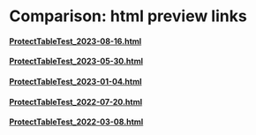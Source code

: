# Comparison: html preview links 

#### [ProtectTableTest_2023-08-16.html](https://htmlpreview.github.io/?https://github.com/statisticsnorway/ssb-easysdctable/blob/master/comparison/ProtectTableTest_2023-08-16.html)

#### [ProtectTableTest_2023-05-30.html](https://htmlpreview.github.io/?https://github.com/statisticsnorway/ssb-easysdctable/blob/master/comparison/ProtectTableTest_2023-05-30.html)

#### [ProtectTableTest_2023-01-04.html](https://htmlpreview.github.io/?https://github.com/statisticsnorway/ssb-easysdctable/blob/master/comparison/ProtectTableTest_2023-01-04.html)

#### [ProtectTableTest_2022-07-20.html](https://htmlpreview.github.io/?https://github.com/statisticsnorway/ssb-easysdctable/blob/master/comparison/ProtectTableTest_2022-07-20.html)

#### [ProtectTableTest_2022-03-08.html](https://htmlpreview.github.io/?https://github.com/statisticsnorway/ssb-easysdctable/blob/master/comparison/ProtectTableTest_2022-03-08.html)


